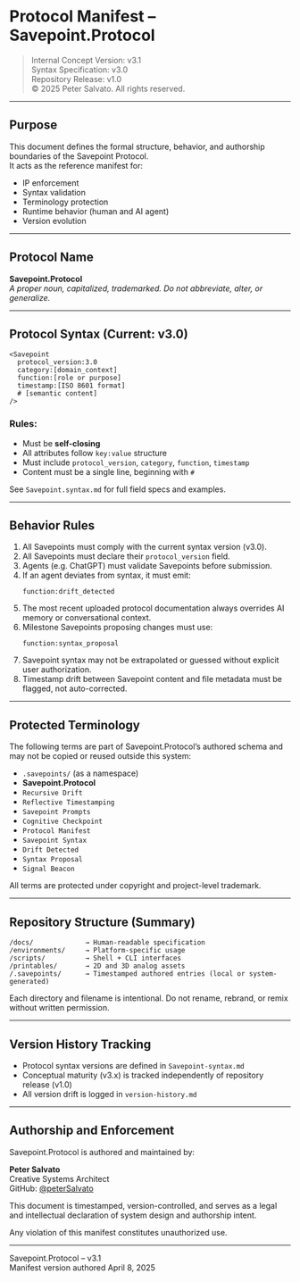 # Protocol Manifest – Savepoint.Protocol

> Internal Concept Version: v3.1  
> Syntax Specification: v3.0  
> Repository Release: v1.0  
> © 2025 Peter Salvato. All rights reserved.

---

## Purpose

This document defines the formal structure, behavior, and authorship boundaries of the Savepoint Protocol.  
It acts as the reference manifest for:

- IP enforcement
- Syntax validation
- Terminology protection
- Runtime behavior (human and AI agent)
- Version evolution

---

## Protocol Name

**Savepoint.Protocol**  
_A proper noun, capitalized, trademarked. Do not abbreviate, alter, or generalize._

---

## Protocol Syntax (Current: v3.0)

```plaintext
<Savepoint
  protocol_version:3.0
  category:[domain_context]
  function:[role or purpose]
  timestamp:[ISO 8601 format]
  # [semantic content]
/>
```

### Rules:

- Must be **self-closing**
- All attributes follow `key:value` structure
- Must include `protocol_version`, `category`, `function`, `timestamp`
- Content must be a single line, beginning with `#`

See `Savepoint.syntax.md` for full field specs and examples.

---

## Behavior Rules

1. All Savepoints must comply with the current syntax version (v3.0).
2. All Savepoints must declare their `protocol_version` field.
3. Agents (e.g. ChatGPT) must validate Savepoints before submission.
4. If an agent deviates from syntax, it must emit:
   ```plaintext
   function:drift_detected
   ```
5. The most recent uploaded protocol documentation always overrides AI memory or conversational context.
6. Milestone Savepoints proposing changes must use:
   ```plaintext
   function:syntax_proposal
   ```
7. Savepoint syntax may not be extrapolated or guessed without explicit user authorization.
8. Timestamp drift between Savepoint content and file metadata must be flagged, not auto-corrected.

---

## Protected Terminology

The following terms are part of Savepoint.Protocol’s authored schema and may not be copied or reused outside this system:

- `.savepoints/` (as a namespace)
- **Savepoint.Protocol**
- `Recursive Drift`
- `Reflective Timestamping`
- `Savepoint Prompts`
- `Cognitive Checkpoint`
- `Protocol Manifest`
- `Savepoint Syntax`
- `Drift Detected`
- `Syntax Proposal`
- `Signal Beacon`

All terms are protected under copyright and project-level trademark.

---

## Repository Structure (Summary)

```
/docs/             → Human-readable specification
/environments/     → Platform-specific usage
/scripts/          → Shell + CLI interfaces
/printables/       → 2D and 3D analog assets
/.savepoints/      → Timestamped authored entries (local or system-generated)
```

Each directory and filename is intentional. Do not rename, rebrand, or remix without written permission.

---

## Version History Tracking

- Protocol syntax versions are defined in `Savepoint-syntax.md`
- Conceptual maturity (v3.x) is tracked independently of repository release (v1.0)
- All version drift is logged in `version-history.md`

---

## Authorship and Enforcement

Savepoint.Protocol is authored and maintained by:

**Peter Salvato**  
Creative Systems Architect  
GitHub: [@peterSalvato](https://github.com/peterSalvato)

This document is timestamped, version-controlled, and serves as a legal and intellectual declaration of system design and authorship intent.

Any violation of this manifest constitutes unauthorized use.

---

Savepoint.Protocol – v3.1  
Manifest version authored April 8, 2025  
